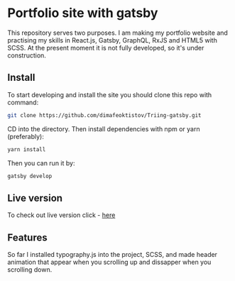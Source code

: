 # Portfolio site with gatsby

This repository serves two purposes. I am making my portfolio website and practising my skills in React.js, Gatsby, GraphQL, RxJS and HTML5 with SCSS. At the present moment it is not fully developed, so it's under construction.

## Install

To start developing and install the site you should clone this repo with command:

```sh
git clone https://github.com/dimafeoktistov/Triing-gatsby.git
```

CD into the directory. Then install dependencies with npm or yarn (preferably):

```sh
yarn install
```

Then you can run it by:

```sh
gatsby develop
```

## Live version

To check out live version click - [here](https://eager-bassi-4c8035.netlify.com/)

## Features

So far I installed typography.js into the project, SCSS, and made header animation that appear when you scrolling up and dissapper when you scrolling down.
